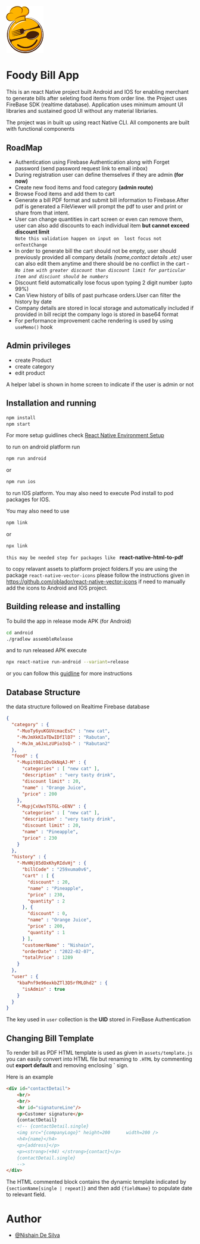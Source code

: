 <img src="components\assets\food.png" alt="drawing" style="width:100px;"/>

# Foody Bill App
This is an react Native project built Android and IOS for enabling merchant to generate bills after seleting food items from order line. the Project uses FireBase SDK (realtime database).
Application uses minimum amount UI libraries and sustained good UI without any material libriaries.

The project was in built up using react Native CLI. All components are built with functional components
## RoadMap

- Authentication using Firebase Authentication along with Forget password (send password request link to email inbox)
- During registration user can define themselves if they are admin **(for now)**
- Create new food items and food category **(admin route)**
- Browse Food items and add them to cart
- Generate a bill PDF format and submit bill information to Firebase.After pdf is generated a FileViewer will prompt  the pdf to user and print or share from that intent.
- User can change quantities in cart screen or even can remove them, user can also add discounts to each individual item **but cannot exceed discount limit**  
``
 Note this validation happen on input on  lost focus not onTextChange
 ``
- In order to generate bill the cart should not be empty, user should previously provided all company details *(name,contact details .etc)* user can also edit them anytime and there should be no conflict in the cart - *`No item with greater discount than discount limit for particular item and disciunt should be numbers`*
- Discount field automatically lose focus upon typing 2 digit number (upto 99%)
- Can View history of bills of past purhcase orders.User can filter the history by date
- Company details are stored in local storage and automatically included if provided in bill recipt the company logo is stored in base64 format
- For performance improvement cache rendering is used by using ``useMemo()`` hook

## Admin privileges

- create Product
- create category
- edit product

A helper label is shown in home screen to indicate if the user is admin or not

## Installation and running

```bash
npm install
npm start
````
For more setup guidlines check [React Native Environment Setup](https://reactnative.dev/docs/environment-setup)

to run on android platform run
```bash
npm run android
```
or 
```bash
npm run ios
```
to run IOS platform.
You may also need to execute Pod install to pod packages for IOS.

You may also need to use 
```bash
npm link
```
or
```bash
npx link
```

`this may be needed step for packages like ` **react-native-html-to-pdf**

to copy relavant assets to platform project folders.If you are using the package ``react-native-vector-icons`` please follow the instructions given in https://github.com/oblador/react-native-vector-icons if need to manually add the icons to Android and IOS project.

## Building release and installing

To build the app in release mode APK (for Android)
```bash
cd android
./gradlew assembleRelease
```
and to run released APK execute
```bash
npx react-native run-android --variant=release
```
or you can follow this [guidline](https://reactnative.dev/docs/signed-apk-android#testing-the-release-build-of-your-app) for more instructions


## Database Structure

the data structure followed on Realtime Firebase database
```json
{
  "category" : {
    "-MuoTy6yuKGUVcmacEsC" : "new cat",
    "-MvJmXkKIaTDwIDfIlD7" : "Rabutan",
    "-MvJm_a6JxLzUPio3sQ-" : "Rabutan2"
  },
  "food" : {
    "-Mupit081zDvOkNqAJ-M" : {
      "categories" : [ "new cat" ],
      "description" : "very tasty drink",
      "discount limit" : 20,
      "name" : "Orange Juice",
      "price" : 200
    },
    "-MupjCxUwsTSTGL-oENV" : {
      "categories" : [ "new cat" ],
      "description" : "very tasty drink",
      "discount limit" : 20,
      "name" : "Pineapple",
      "price" : 230
    }
  },
  "history" : {
    "-MvHNj85dOxKhyRIdvHj" : {
      "billCode" : "259xuma0v6",
      "cart" : [ {
        "discount" : 20,
        "name" : "Pineapple",
        "price" : 230,
        "quantity" : 2
      }, {
        "discount" : 0,
        "name" : "Orange Juice",
        "price" : 200,
        "quantity" : 1
      } ],
      "customerName" : "Nishain",
      "orderDate" : "2022-02-07",
      "totalPrice" : 1289
    }
  },
  "user" : {
    "kbaPnf9e96exkbZTl3D5rfMLOhd2" : {
      "isAdmin" : true
    }
  }
}

```
The key used in ``user`` collection is the **UID** stored in FireBase Authentication

## Changing Bill Template

To render bill as PDF HTML template is used as given in `assets/template.js` you can easily convert into HTML file but renaming to `.HTML` by commenting out **export default** and removing enclosing **`** sign.

Here is an example

```html
<div id="contactDetail">
    <br/>
    <br/>
    <hr id="signatureLine"/>
    <p>Customer signature</p>
    {contactDetail}
    <!-- {contactDetail.single}
    <img src="{companyLogo}" height=200      width=200 />
    <h4>{name}</h4>
    <p>{address}</p>
    <p><strong>(+94) </strong>{contact}</p>
    {contactDetail.single}
    -->
</div>
```
The HTML commented block contains the dynamic template indicated by `{sectionName[single | repeat]}` and then add `{fieldName}` to populate date to relevant field.

# Author

 - [@Nishain De Silva](https://github.com/Nishain/)